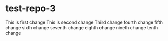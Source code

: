 # test-repo-3

This is first change
This is second change
Third change
fourth change
fifth change
sixth change
seventh change
eighth change
nineth change
tenth change
